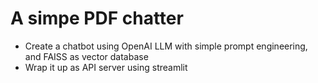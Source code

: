 # A simpe PDF chatter

* Create a chatbot using OpenAI LLM with simple prompt engineering, and FAISS as vector database
* Wrap it up as API server using streamlit
